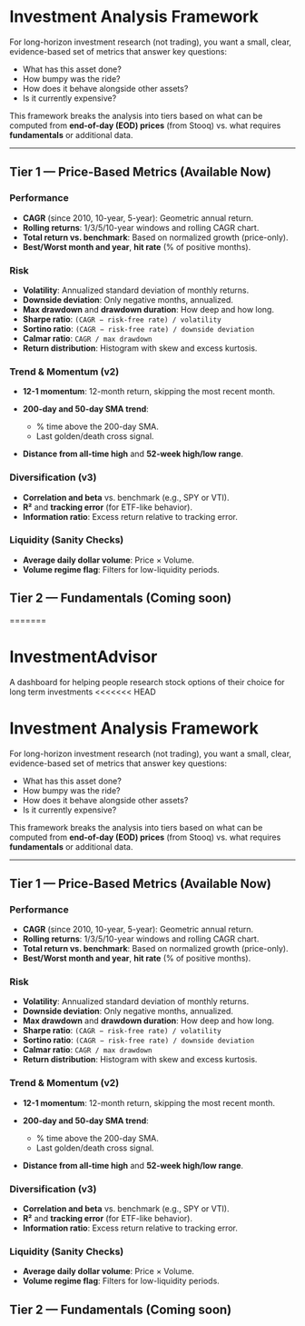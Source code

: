 # Investment Analysis Framework

For long-horizon investment research (not trading), you want a small, clear, evidence-based set of metrics that answer key questions:

* What has this asset done?
* How bumpy was the ride?
* How does it behave alongside other assets?
* Is it currently expensive?

This framework breaks the analysis into tiers based on what can be computed from **end-of-day (EOD) prices** (from Stooq) vs. what requires **fundamentals** or additional data.

---

## Tier 1 — Price-Based Metrics (Available Now)

### Performance

* **CAGR** (since 2010, 10-year, 5-year): Geometric annual return.
* **Rolling returns**: 1/3/5/10-year windows and rolling CAGR chart.
* **Total return vs. benchmark**: Based on normalized growth (price-only).
* **Best/Worst month and year**, **hit rate** (% of positive months).

### Risk

* **Volatility**: Annualized standard deviation of monthly returns.
* **Downside deviation**: Only negative months, annualized.
* **Max drawdown** and **drawdown duration**: How deep and how long.
* **Sharpe ratio**: `(CAGR − risk-free rate) / volatility`
* **Sortino ratio**: `(CAGR − risk-free rate) / downside deviation`
* **Calmar ratio**: `CAGR / max drawdown`
* **Return distribution**: Histogram with skew and excess kurtosis.

### Trend & Momentum (v2)

* **12-1 momentum**: 12-month return, skipping the most recent month.
* **200-day and 50-day SMA trend**:

  * % time above the 200-day SMA.
  * Last golden/death cross signal.
* **Distance from all-time high** and **52-week high/low range**.

### Diversification (v3)

* **Correlation and beta** vs. benchmark (e.g., SPY or VTI).
* **R²** and **tracking error** (for ETF-like behavior).
* **Information ratio**: Excess return relative to tracking error.

### Liquidity (Sanity Checks)

* **Average daily dollar volume**: Price × Volume.
* **Volume regime flag**: Filters for low-liquidity periods.

## Tier 2 — Fundamentals (Coming soon)
=======
# InvestmentAdvisor
A dashboard for helping people research stock options of their choice for long term investments
<<<<<<< HEAD

# Investment Analysis Framework

For long-horizon investment research (not trading), you want a small, clear, evidence-based set of metrics that answer key questions:

* What has this asset done?
* How bumpy was the ride?
* How does it behave alongside other assets?
* Is it currently expensive?

This framework breaks the analysis into tiers based on what can be computed from **end-of-day (EOD) prices** (from Stooq) vs. what requires **fundamentals** or additional data.

---

## Tier 1 — Price-Based Metrics (Available Now)

### Performance

* **CAGR** (since 2010, 10-year, 5-year): Geometric annual return.
* **Rolling returns**: 1/3/5/10-year windows and rolling CAGR chart.
* **Total return vs. benchmark**: Based on normalized growth (price-only).
* **Best/Worst month and year**, **hit rate** (% of positive months).

### Risk

* **Volatility**: Annualized standard deviation of monthly returns.
* **Downside deviation**: Only negative months, annualized.
* **Max drawdown** and **drawdown duration**: How deep and how long.
* **Sharpe ratio**: `(CAGR − risk-free rate) / volatility`
* **Sortino ratio**: `(CAGR − risk-free rate) / downside deviation`
* **Calmar ratio**: `CAGR / max drawdown`
* **Return distribution**: Histogram with skew and excess kurtosis.

### Trend & Momentum (v2)

* **12-1 momentum**: 12-month return, skipping the most recent month.
* **200-day and 50-day SMA trend**:

  * % time above the 200-day SMA.
  * Last golden/death cross signal.
* **Distance from all-time high** and **52-week high/low range**.

### Diversification (v3)

* **Correlation and beta** vs. benchmark (e.g., SPY or VTI).
* **R²** and **tracking error** (for ETF-like behavior).
* **Information ratio**: Excess return relative to tracking error.

### Liquidity (Sanity Checks)

* **Average daily dollar volume**: Price × Volume.
* **Volume regime flag**: Filters for low-liquidity periods.

## Tier 2 — Fundamentals (Coming soon)
